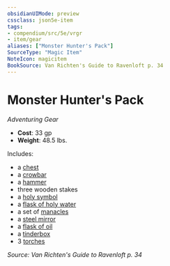 ```yaml
---
obsidianUIMode: preview
cssclass: json5e-item
tags:
- compendium/src/5e/vrgr
- item/gear
aliases: ["Monster Hunter's Pack"]
SourceType: "Magic Item"
NoteIcon: magicitem
BookSource: Van Richten's Guide to Ravenloft p. 34
---
```

# Monster Hunter's Pack
*Adventuring Gear*  

- **Cost**: 33 gp
- **Weight**: 48.5 lbs.

Includes:

- a [chest](/3-Mechanics/CLI/items/chest.md)  
- a [crowbar](/3-Mechanics/CLI/items/crowbar.md)  
- a [hammer](/3-Mechanics/CLI/items/hammer.md)  
- three wooden stakes  
- a [holy symbol](/3-Mechanics/CLI/items/holy-symbol.md)  
- a [flask of holy water](/3-Mechanics/CLI/items/holy-water-flask.md)  
- a set of [manacles](/3-Mechanics/CLI/items/manacles.md)  
- a [steel mirror](/3-Mechanics/CLI/items/steel-mirror.md)  
- a [flask of oil](/3-Mechanics/CLI/items/oil-flask.md)  
- a [tinderbox](/3-Mechanics/CLI/items/tinderbox.md)  
- 3 [torches](/3-Mechanics/CLI/items/torch.md)  

*Source: Van Richten's Guide to Ravenloft p. 34*